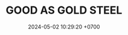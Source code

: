 ---
layout: teamCard
permalink: /team/:title.html
categories: LJ06
maincover: /assets/logos/GGS.png
puntosLJMAYO24:
date: 2024-05-02 10:29:20 +0700
title: GOOD AS GOLD STEEL
route: /liga-johto
tag: johto042024
color: black
puntosLJ202404: 12
grupo: sur
background: '#F16C38'
cover: /assets/ver.png
team: GOOD AS GOLD STEEL
ID: GG STEEL
status: <i class="fa-soLINd fa-check"></i>
puntos: 11
pj: 6
#PARTIDO 1
j1: RONDA 1
p1: IL ULTIMATE 
pp1: GG STEEL
bg1: rock rock
r1: 2
rr1: 1
pt1: 1
pj1: 1
#PARTIDO 2
j2: RONDA 2
p2: GG GHOST
pp2: GG STEEL
bg2: rock rock
r2: 
rr2: 
pt2: 0
pj2: 0

#PARTIDO 3
j3: RONDA 3
p3: SSI
r3: 2
pp3: GG STEEL
rr3: 1
bg3: rock rock
pt3: 1
pj3: 1

#PARTIDO 4
j4: RONDA 4
p4: T-BONERS
r4: 0
pp4: GG STEEL
rr4: 3 
bg4: rock 
pt4: 3
pj4: 1
#PARTIDO 5
j5: RONDA 5
bg5: rock 
p5: DFS SAPPHIRE
r5: 1
pp5: GG STEEL
rr5: 2
pt5: 2
pj5: 1
#PARTIDO 6
j6: RONDA 6
p6:  DFS DIAMOND
r6: 2
pp6: GG STEEL
rr6: 1 
bg6: rock 
pt6: 1
pj6: 1
#PARTIDO 7
j7: RONDA 7
p7: PROJECT ONE
r7: 0
pp7: GG STEEL
bg7: rock 
rr7: 3
pt7: 3
pj7: 1
#PARTIDO 8
j8: RONDA 8
p8: HG SOULSILVER
pp8: GG STEEL
bg8: rock 
rr8: 
r8: 
pt8: 0
pj8: 0
#PARTIDO 9
j9: RONDA 9
p9: ZERONOTE
pp9: GG STEEL
bg9: rock
r9: 
rr9: 
pt9: 0
pj9: 0
dia: 24
hora: '21:10'
---